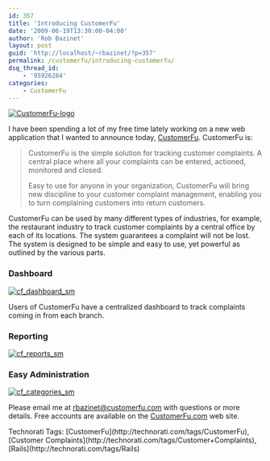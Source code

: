 ```yaml
---
id: 357
title: 'Introducing CustomerFu'
date: '2009-06-19T13:30:00-04:00'
author: 'Rob Bazinet'
layout: post
guid: 'http://localhost/~rbazinet/?p=357'
permalink: /customerfu/introducing-customerfu/
dsq_thread_id:
    - '95926284'
categories:
    - CustomerFu
---
```


[![CustomerFu-logo](http://accidentaltechnologist.com/files/media/image/WindowsLiveWriter/IntroducingCustomerFu_E7A6/CustomerFu-logo_thumb.jpg "CustomerFu-logo")](http://accidentaltechnologist.com/files/media/image/WindowsLiveWriter/IntroducingCustomerFu_E7A6/CustomerFu-logo_2.jpg)

I have been spending a lot of my free time lately working on a new web application that I wanted to announce today, [CustomerFu](http://customerfu.com). CustomerFu is:

> CustomerFu is the simple solution for tracking customer complaints. A central place where all your complaints can be entered, actioned, monitored and closed.
> 
> Easy to use for anyone in your organization, CustomerFu will bring new discipline to your customer complaint management, enabling you to turn complaining customers into return customers.

CustomerFu can be used by many different types of industries, for example, the restaurant industry to track customer complaints by a central office by each of its locations. The system guarantees a complaint will not be lost. The system is designed to be simple and easy to use, yet powerful as outlined by the various parts.

### Dashboard

[![cf_dashboard_sm](http://accidentaltechnologist.com/files/media/image/WindowsLiveWriter/IntroducingCustomerFu_E7A6/cf_dashboard_sm_thumb.jpg "cf_dashboard_sm")](http://accidentaltechnologist.com/files/media/image/WindowsLiveWriter/IntroducingCustomerFu_E7A6/cf_dashboard_sm_2.jpg)

Users of CustomerFu have a centralized dashboard to track complaints coming in from each branch.

### Reporting

[![cf_reports_sm](http://accidentaltechnologist.com/files/media/image/WindowsLiveWriter/IntroducingCustomerFu_E7A6/cf_reports_sm_thumb.jpg "cf_reports_sm")](http://accidentaltechnologist.com/files/media/image/WindowsLiveWriter/IntroducingCustomerFu_E7A6/cf_reports_sm_2.jpg)

### Easy Administration

[![cf_categories_sm](http://accidentaltechnologist.com/files/media/image/WindowsLiveWriter/IntroducingCustomerFu_E7A6/cf_categories_sm_thumb.jpg "cf_categories_sm")](http://accidentaltechnologist.com/files/media/image/WindowsLiveWriter/IntroducingCustomerFu_E7A6/cf_categories_sm_2.jpg)

Please email me at <rbazinet@customerfu.com> with questions or more details. Free accounts are available on the [CustomerFu.com](http://customerfu.com/) web site.

<div class="wlWriterEditableSmartContent" id="scid:0767317B-992E-4b12-91E0-4F059A8CECA8:d08538da-e05b-4a73-abdc-409812f56867" style="margin: 0px; padding: 0px; display: inline; float: none;">Technorati Tags: [CustomerFu](http://technorati.com/tags/CustomerFu),[Customer Complaints](http://technorati.com/tags/Customer+Complaints),[Rails](http://technorati.com/tags/Rails)</div>